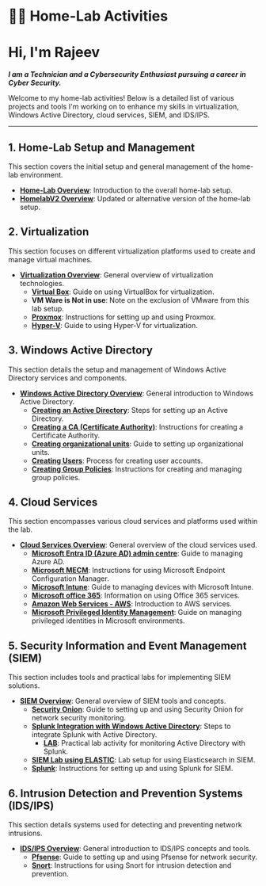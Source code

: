 # 👨‍💻 Home-Lab Activities

# **Hi, I'm Rajeev**

***I am a Technician and a Cybersecurity Enthusiast pursuing a career in Cyber Security.***

Welcome to my home-lab activities! Below is a detailed list of various projects and tools I'm working on to enhance my skills in virtualization, Windows Active Directory, cloud services, SIEM, and IDS/IPS.

---

## 1. Home-Lab Setup and Management
This section covers the initial setup and general management of the home-lab environment.

- **[Home-Lab Overview](https://github.com/rajeevlraman/Homelab/blob/main/README.md)**: Introduction to the overall home-lab setup.
- **[HomelabV2 Overview](https://github.com/rajeevlraman/HomelabV2/blob/main/README.md)**: Updated or alternative version of the home-lab setup.

## 2. Virtualization
This section focuses on different virtualization platforms used to create and manage virtual machines.

- **[Virtualization Overview](https://github.com/rajeevlraman/Virtualization/blob/main/README.md)**: General overview of virtualization technologies.
  - **[Virtual Box](https://github.com/rajeevlraman/Virtualization/blob/main/assets/VirtualBox.md)**: Guide on using VirtualBox for virtualization.
  - **VM Ware is Not in use**: Note on the exclusion of VMware from this lab setup.
  - **[Proxmox](https://github.com/rajeevlraman/Virtualization/blob/main/assets/Proxmox.md)**: Instructions for setting up and using Proxmox.
  - **[Hyper-V](https://github.com/rajeevlraman/Virtualization/blob/main/assets/Hyper-V.md)**: Guide to using Hyper-V for virtualization.

## 3. Windows Active Directory
This section details the setup and management of Windows Active Directory services and components.

- **[Windows Active Directory Overview](https://github.com/rajeevlraman/ActiveDirectory/blob/main/README.md)**: General introduction to Windows Active Directory.
  - **[Creating an Active Directory](https://github.com/rajeevlraman/ActiveDirectory#AD_create)**: Steps for setting up an Active Directory.
  - **[Creating a CA (Certificate Authority)](https://github.com/rajeevlraman/ActiveDirectory/blob/main/AD_CA.md)**: Instructions for creating a Certificate Authority.
  - **[Creating organizational units](https://github.com/rajeevlraman/ActiveDirectory/blob/main/AD_CA.md#OU)**: Guide to setting up organizational units.
  - **[Creating Users](https://github.com/rajeevlraman/ActiveDirectory/blob/main/AD_CA.md#OU_user)**: Process for creating user accounts.
  - **[Creating Group Policies](https://github.com/rajeevlraman/ActiveDirectory/blob/main/assets/Group_policy.md)**: Instructions for creating and managing group policies.

## 4. Cloud Services
This section encompasses various cloud services and platforms used within the lab.

- **[Cloud Services Overview](https://github.com/rajeevlraman/CloudServices/blob/main/README.md)**: General overview of the cloud services used.
  - **[Microsoft Entra ID (Azure AD) admin centre](https://github.com/rajeevlraman/CloudServices/blob/main/Microsoft/assets/Entra_ID.md)**: Guide to managing Azure AD.
  - **[Microsoft MECM](https://github.com/rajeevlraman/CloudServices/blob/main/Microsoft/assets/MECM.md)**: Instructions for using Microsoft Endpoint Configuration Manager.
  - **[Microsoft Intune](https://github.com/rajeevlraman/CloudServices/blob/main/Microsoft/assets/Intune.md)**: Guide to managing devices with Microsoft Intune.
  - **[Microsoft office 365](https://camo.githubusercontent.com/cf337c4e3707c542562f62b6cf7a2a2353fd85b7d65d0354c4a781703cda26ad/68747470733a2f2f692e696d6775722e636f6d2f486443336758722e706e67)**: Information on using Office 365 services.
  - **[Amazon Web Services - AWS](https://camo.githubusercontent.com/70b05c458caaf0d1df28c59712f8631b68e005d8a00ce7442f36fc3537b08952/68747470733a2f2f692e696d6775722e636f6d2f61684c4a45724d2e706e67)**: Introduction to AWS services.
  - **[Microsoft Privileged Identity Management](https://github.com/rajeevlraman/Microsoft_Enterprise_mobility_and_security/blob/main/README.md)**: Guide on managing privileged identities in Microsoft environments.

## 5. Security Information and Event Management (SIEM)
This section includes tools and practical labs for implementing SIEM solutions.

- **[SIEM Overview](https://github.com/rajeevlraman/SIEM/blob/main/README.md)**: General overview of SIEM tools and concepts.
  - **[Security Onion](https://github.com/rajeevlraman/SIEM/blob/main/assets/Securityonion.md)**: Guide to setting up and using Security Onion for network security monitoring.
  - **[Splunk Integration with Windows Active Directory](https://github.com/rajeevlraman/SIEM/blob/main/assets/AD_Splunk_integration.md)**: Steps to integrate Splunk with Active Directory.
    - **[LAB](https://github.com/rajeevlraman/SIEM/blob/main/assets/Active_directory_Splunk_monitoring.md)**: Practical lab activity for monitoring Active Directory with Splunk.
  - **[SIEM Lab using ELASTIC](https://github.com/rajeevlraman/Elastic-SIEM)**: Lab setup for using Elasticsearch in SIEM.
  - **[Splunk](https://github.com/rajeevlraman/SIEM/blob/main/assets/SplunkEnterprise.md)**: Instructions for setting up and using Splunk for SIEM.

## 6. Intrusion Detection and Prevention Systems (IDS/IPS)
This section details systems used for detecting and preventing network intrusions.

- **[IDS/IPS Overview](https://github.com/rajeevlraman/IDS-IPS)**: General introduction to IDS/IPS concepts and tools.
  - **[Pfsense](https://camo.githubusercontent.com/c33845ad2fd578c6f7c646972fcfb06674a0311558d867b1929919259bfac2ef/68747470733a2f2f692e696d6775722e636f6d2f334f36586e39312e706e67)**: Guide to setting up and using Pfsense for network security.
  - **[Snort](https://camo.githubusercontent.com/2dcf8d87b8eccc33adb286621983cc1fa155f30838ab8600a6463c56bc935904/68747470733a2f2f692e696d6775722e636f6d2f455946543351392e706e67)**: Instructions for using Snort for intrusion detection and prevention.




<!--

Here are some ideas to get you started:

- 🔭 I’m currently working on ...
- 🌱 I’m currently learning ...
- 👯 I’m looking to collaborate on ...
- 🤔 I’m looking for help with ...
- 💬 Ask me about ...
- 📫 How to reach me: ...
- 😄 Pronouns: ...
- ⚡ Fun fact: ...
-->
